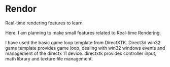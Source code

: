 # Rendor
Real-time rendering features to learn

Here, I am planning to make small features related to Real-time Rendering.

I have used the basic game loop template from DirectXTK.
Direct3d win32 game template
    provides game loop, dealing with win32 windows events and management of the directx 11 device.
directxtk
    provides controller input, math library and texture file management.
